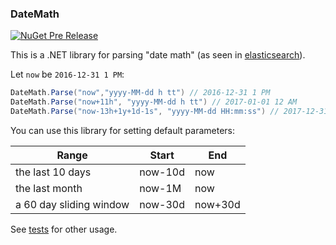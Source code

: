 ### DateMath

[![NuGet Pre Release](https://img.shields.io/nuget/vpre/DateMath.svg?style=plastic)](https://www.nuget.org/packages/DateMath)

This is a .NET library for parsing "date math" (as seen in [elasticsearch](https://www.elastic.co/guide/en/elasticsearch/reference/current/common-options.html#date-math)).

Let `now` be `2016-12-31 1 PM`:

```csharp
DateMath.Parse("now","yyyy-MM-dd h tt") // 2016-12-31 1 PM
DateMath.Parse("now+11h", "yyyy-MM-dd h tt") // 2017-01-01 12 AM
DateMath.Parse("now-13h+1y+1d-1s", "yyyy-MM-dd HH:mm:ss") // 2017-12-31 23:59:59
```

You can use this library for setting default parameters:


<table class="table table-condensed">
    <thead>
        <tr>
            <th>Range</th>
            <th>Start</th>
            <th>End</th>
        </tr>
    </thead>
    <tbody>
        <tr>
            <td>the last 10 days</td>
            <td>now-10d</td>
            <td>now</td>
        </tr>
        <tr>
            <td>the last month</td>
            <td>now-1M</td>
            <td>now</td>
        </tr>
        <tr>
            <td>a 60 day sliding window</td>
            <td>now-30d</td>
            <td>now+30d</td>
        </tr>
    </tbody>
</table>


See [tests](https://github.com/dalenewman/DateMath/blob/master/src/Testing/All.cs) for other usage.
